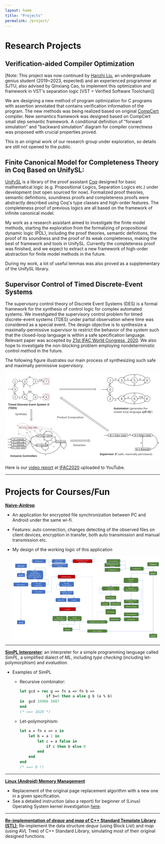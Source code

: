 ```yaml
---
layout: home
title: "Projects"
permalink: /project/
---
```


# **Research Projects**

## **Verification-aided Compiler Optimization**

[Note: This project was now continued by  [Hanzhi Liu](https://misaka.center/), an undergraduate genius student (2019~2023, expected) and an experienced programmer at SJTU, also advised by Qinxiang Cao, to implement this optimization and framework in VST's separation logic [VST = Verified Software Toolchain]]

We are designing a new method of program optimization for C programs with assertion annotated that contains verification information of the program. The new methods was being realized based on original [CompCert](http://compcert.inria.fr/) compiler. New semantics framework was designed based on CompCert small step semantic framework.  A conditional definition of "forward simulation" and "backward simulation" diagram for compiler correctness was proposed with crucial properties proved.

This is an original work of our research group under exploration, so details are still not opened to the public.

## **Finite Canonical Model for Completeness Theory in Coq Based on UnifySL**:

[UnifySL](https://github.com/QinxiangCao/UnifySL) is a library of the proof assistant [Coq](https://coq.inria.fr/) designed for basic mathematical logic (e.g. Propositional Logics, Separation Logics etc.) under development (not open sourced for now). Formalized proof theories, semantic definitions, soundness proofs and completeness proofs were abstractly described using Coq's type classes and high-order features. The completeness proof of previous logics are all based on the framework of infinite canonical model.

My work as a research assistant aimed to investigate the finite model methods, starting the exploration from the formalizing of propositional dynamic logic (PDL), including the proof theories, semantic definitions, the proof of its soundness and  the proof of its weak completeness, making the best of framework and tools in UnifySL. Currently the completeness proof was finished, and we expect to extract a new framework of high-order abstraction for finite model methods in the future. 

During my work, a lot of useful lemmas was also proved as a supplementary of the UnifySL library. 

## **Supervisor Control of Timed Discrete-Event Systems**

The supervisory control theory of Discrete Event Systems (DES) is a formal framework for the synthesis of control logic for complex automated systems. We investigated the supervisory control problem for timed discrete-event systems (TDES) under partial observation where time was considered as a special event. The design objective is to synthesize a maximally-permissive supervisor to restrict the behavior of the system such that the closed-loop language is within a safe specification language. Relevant paper was accepted by [21st IFAC World Congress, 2020](https://www.ifac2020.org/).
We also hope to investigate the non-blocking problem employing nondeterministic control method in the future.

The following figure illustrates our main process of synthesizing such safe and maximally permissive supervisory. 

![avatar](./papers/IFAC2020/example.png)

Here is our [video report](https://youtu.be/GtbxR_OKfXU) at [IFAC2020](https://www.ifac2020.org/) uploaded to YouTube.

---

# **Projects for Courses/Fun**

[**Naive-Airdrop**](https://github.com/Youngzt998/Naive-Airdrop) 

- An application for encrypted file synchronization between PC and Android under the same wi-fi.  

- Features: auto connection, changes detecting of the observed files on client devices, encryption in transfer, both auto transmission and manual transmission etc.

- My design of the working logic of this application
  
  ![avatar](./projects/airdrop/structure.png)

---

[**SimPL Interpreter**](https://github.com/Youngzt998/SimPL-Interpreter): an interpreter for a simple programming language called *SimPL*,  a simplified dialect of *ML*, including *type checking* (including let-polymorphism) and *evaluation*.

- Examples of  SimPL
  
  - Recursive combinator:
    
    ```ocaml
    let gcd = rec g => fn a => fn b =>
                if b=0 then a else g b (a % b)
    in  gcd 34986 3087
    end
    (* ==> 1029 *)
    ```
  
  - Let-polymorphism: 
    
    ```ocaml
    let a = fn x => x in 
        let b = a 1 in 
            let c = a false in 
                if c then b else 0
            end
        end
    end
    (* ==> 0 *)
    ```

---

[**Linux (Android) Memory Management**](https://github.com/Youngzt998/Operating-System-Projects/tree/master/2)  

- Replacement of the original page replacement algorithm with a new one in a given specification.
- See a detailed instruction (also a report) for beginner of (Linux) Operating System kernel investigation [here](./projects/os-prj-linuxmm/Instruction.pdf).

---

[**Re-implementation of *deque* and *map* of  C++ Standard Template Library (STL)**:](https://github.com/Youngzt998/Re-implementation-of-deque-and-map) Re-implement the data structure *deque* (using Block List) and *map* (using AVL Tree) of C++ Standard Library, simulating most of their original designed functions. 

